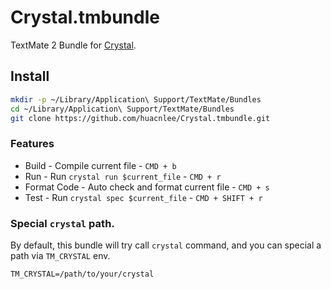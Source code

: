 Crystal.tmbundle
================

TextMate 2 Bundle for [Crystal](crystal-lang.org).

Install
-------

```bash
mkdir -p ~/Library/Application\ Support/TextMate/Bundles
cd ~/Library/Application\ Support/TextMate/Bundles
git clone https://github.com/huacnlee/Crystal.tmbundle.git
```


### Features

- Build - Compile current file - `CMD + b`
- Run - Run `crystal run $current_file` - `CMD + r`
- Format Code - Auto check and format current file - `CMD + s`
- Test - Run `crystal spec $current_file` - `CMD + SHIFT + r`

### Special `crystal` path.

By default, this bundle will try call `crystal` command, and you can special a path via `TM_CRYSTAL` env.

```
TM_CRYSTAL=/path/to/your/crystal
```
